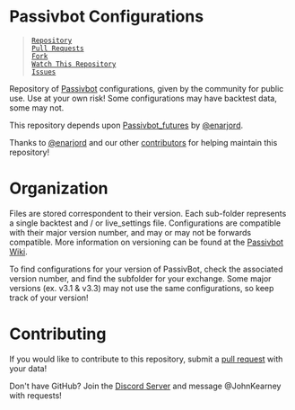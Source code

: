 # Passivbot Configurations

> [`Repository`](https://github.com/JohnKearney1/PassivBot-Configurations)  
> [`Pull Requests`](https://github.com/JohnKearney1/PassivBot-Configurations/pulls)  
> [`Fork`](https://github.com/JohnKearney1/PassivBot-Configurations/fork)  
> [`Watch This Repository`](https://github.com/JohnKearney1/PassivBot-Configurations/subscription)  
> [`Issues`](https://github.com/JohnKearney1/PassivBot-Configurations/issues)  

Repository of [Passivbot](https://passivbot.com) configurations, given by the community for public use. Use at your own risk! Some configurations may have backtest data, some may not.

This repository depends upon [Passivbot_futures](https://github.com/enarjord/passivbot_futures) by [@enarjord](https://github.com/enarjord/passivbot_futures/wiki).


Thanks to [@enarjord](https://github.com/enarjord) and our other [contributors](https://github.com/JohnKearney1/PassivBot-Configurations/graphs/contributors) for helping maintain this repository!

# Organization

Files are stored correspondent to their version. Each sub-folder represents a single backtest and / or live_settings file. Configurations are compatible with their major version number, and may or may not be forwards compatible. More information on versioning can be found at the [Passivbot Wiki](https://github.com/enarjord/passivbot_futures/wiki/Versions).

To find configurations for your version of PassivBot, check the associated version number, and find the subfolder for your exchange. Some major versions (ex. v3.1 & v3.3) may not use the same configurations, so keep track of your version!

# Contributing

If you would like to contribute to this repository, submit a [pull request](https://github.com/JohnKearney1/PassivBot-Configurations/pulls) with your data!

Don't have GitHub? Join the [Discord Server](https://discord.gg/QAF2H2UmzZ) and message @JohnKearney with requests!

